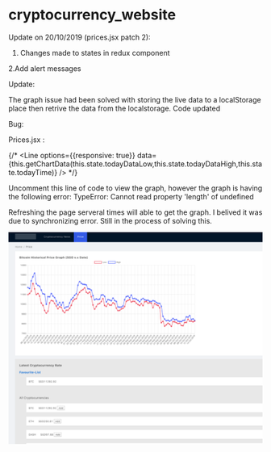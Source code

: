 # cryptocurrency_website
Update on 20/10/2019 (prices.jsx patch 2):
1. Changes made to states in redux component

2.Add alert messages 



Update:

The graph issue had been solved with storing the live data to a localStorage place then retrive the data from the localstorage. Code updated


Bug: 

Prices.jsx :

{/* <Line options={{responsive: true}} data={this.getChartData(this.state.todayDataLow,this.state.todayDataHigh,this.state.todayTime)} /> */}

Uncomment this line of code to view the graph, however the graph is having the following error:
TypeError: Cannot read property 'length' of undefined

Refreshing the page serveral times will able to get the graph. I belived it was due to synchronizing error. Still in the process of solving this.


![Graph](/graph.png)




